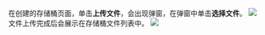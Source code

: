 
在创建的存储桶页面，单击**上传文件**，会出现弹窗，在弹窗中单击**选择文件**。
![](https://staticintl.cloudcachetci.com/yehe/backend-news/TSgQ613_%E4%BC%81%E4%B8%9A%E5%BE%AE%E4%BF%A1%E6%88%AA%E5%9B%BE_20230423152458.png)
文件上传完成后会展示在存储桶文件列表中。
![](https://staticintl.cloudcachetci.com/yehe/backend-news/Pype064_%E4%BC%81%E4%B8%9A%E5%BE%AE%E4%BF%A1%E6%88%AA%E5%9B%BE_20230423152607.png)
